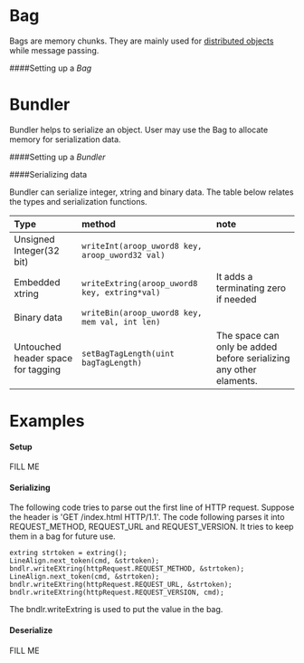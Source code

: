 
Bag
=======

Bags are memory chunks. They are mainly used for [distributed objects](http://en.wikipedia.org/wiki/Distributed_object) while message passing.

####Setting up a *Bag*

Bundler
=======

Bundler helps to serialize an object. User may use the Bag to allocate memory for serialization data.

####Setting up a *Bundler*


####Serializing data

Bundler can serialize integer, xtring and binary data. The table below relates the types and serialization functions.

| Type | method | note |
|:---- |:-------|:-----|
| Unsigned Integer(32 bit) | `writeInt(aroop_uword8 key, aroop_uword32 val)` ||
| Embedded xtring | `writeExtring(aroop_uword8 key, extring*val)` | It adds a terminating zero if needed |
| Binary data | `writeBin(aroop_uword8 key, mem val, int len)` ||
| Untouched header space for tagging | `setBagTagLength(uint bagTagLength)` | The space can only be added before serializing any other elaments.|



Examples
=========

#### Setup

FILL ME

#### Serializing

The following code tries to parse out the first line of HTTP request. Suppose the header is 'GET /index.html HTTP/1.1'. The code following parses it into REQUEST\_METHOD, REQUEST\_URL and REQUEST\_VERSION. It tries to keep them in a bag for future use. 

```
extring strtoken = extring();
LineAlign.next_token(cmd, &strtoken);
bndlr.writeEXtring(httpRequest.REQUEST_METHOD, &strtoken);
LineAlign.next_token(cmd, &strtoken);
bndlr.writeEXtring(httpRequest.REQUEST_URL, &strtoken);
bndlr.writeEXtring(httpRequest.REQUEST_VERSION, cmd);
```
The bndlr.writeExtring is used to put the value in the bag. 

#### Deserialize

FILL ME
